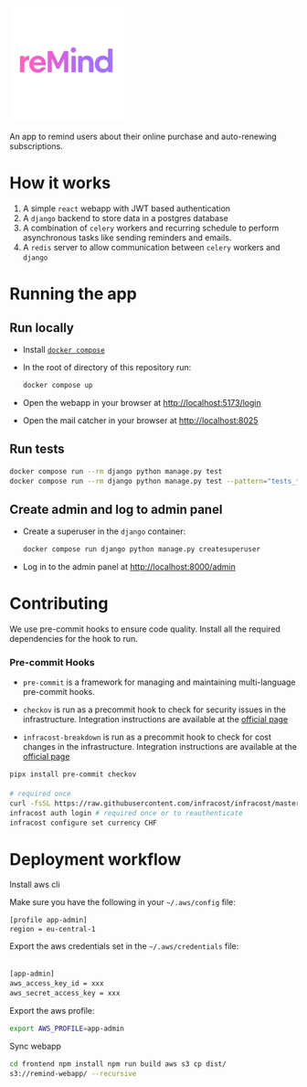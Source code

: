 <img src="./docs/reMind_Logo_transparent.png" alt="logo" width="200"/>

An app to remind users about their online purchase and auto-renewing
subscriptions.

# How it works

1. A simple `react` webapp with JWT based authentication
2. A `django` backend to store data in a postgres database
3. A combination of `celery` workers and recurring schedule to perform
   asynchronous tasks like sending reminders and emails.
4. A `redis` server to allow communication between `celery` workers and `django`

# Running the app

## Run locally

- Install
  [`docker compose`](https://docs.docker.com/compose/install/standalone/)
- In the root of directory of this repository run:

  ```bash
  docker compose up
  ```

- Open the webapp in your browser at
  [http://localhost:5173/login](http://localhost:5173/login)

- Open the mail catcher in your browser at
  [http://localhost:8025](http://localhost:8025)

## Run tests

```bash
docker compose run --rm django python manage.py test
docker compose run --rm django python manage.py test --pattern="tests_*.py" # to run specific tests

```

## Create admin and log to admin panel

- Create a superuser in the `django` container:

  ```bash
  docker compose run django python manage.py createsuperuser
  ```

- Log in to the admin panel at
  [http://localhost:8000/admin](http://localhost:8000/admin)

# Contributing

We use pre-commit hooks to ensure code quality. Install all the required
dependencies for the hook to run.

### Pre-commit Hooks

- `pre-commit` is a framework for managing and maintaining multi-language
  pre-commit hooks.

- `checkov` is run as a precommit hook to check for security issues in the
  infrastructure. Integration instructions are available at the
  [official page](https://www.checkov.io/2.Basics/Installing%20Checkov.html)

- `infracost-breakdown` is run as a precommit hook to check for cost changes in
  the infrastructure. Integration instructions are available at the
  [official page](https://www.infracost.io/docs/#2-get-api-key)

```bash
pipx install pre-commit checkov

# required once
curl -fsSL https://raw.githubusercontent.com/infracost/infracost/master/scripts/install.sh | sh
infracost auth login # required once or to reauthenticate
infracost configure set currency CHF
```

# Deployment workflow

Install aws cli

Make sure you have the following in your `~/.aws/config` file:

```
[profile app-admin]
region = eu-central-1
```

Export the aws credentials set in the `~/.aws/credentials` file:

```bash

[app-admin]
aws_access_key_id = xxx
aws_secret_access_key = xxx
```

Export the aws profile:

```bash
export AWS_PROFILE=app-admin
```

Sync webapp

```bash
cd frontend npm install npm run build aws s3 cp dist/
s3://remind-webapp/ --recursive
```
